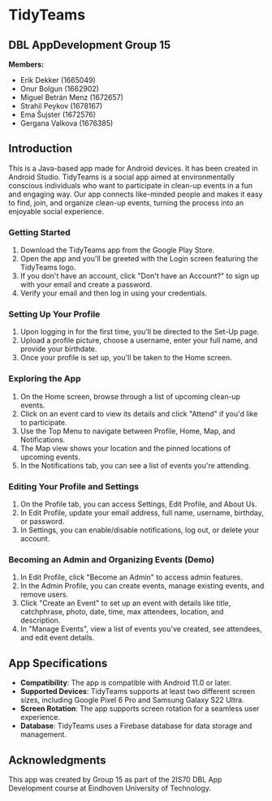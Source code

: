 # TidyTeams
## DBL AppDevelopment Group 15
__Members:__
- Erik Dekker (1665049)
- Onur Bolgun (1662902)
- Miguel Betrán Menz (1672657)
- Strahil Peykov (1678167)
- Ema Šujster (1672576)
- Gergana Valkova (1676385)

## Introduction
This is a Java-based app made for Android devices. It has been created in Android Studio. 
TidyTeams is a social app aimed at environmentally conscious individuals who want to participate in clean-up events in a fun and engaging way. Our app connects like-minded people and makes it easy to find, join, and organize clean-up events, turning the process into an enjoyable social experience.

### Getting Started
1. Download the TidyTeams app from the Google Play Store.
2. Open the app and you'll be greeted with the Login screen featuring the TidyTeams logo.
3. If you don't have an account, click "Don't have an Account?" to sign up with your email and create a password.
4. Verify your email and then log in using your credentials.

### Setting Up Your Profile
1. Upon logging in for the first time, you'll be directed to the Set-Up page.
2. Upload a profile picture, choose a username, enter your full name, and provide your birthdate.
3. Once your profile is set up, you'll be taken to the Home screen.

### Exploring the App
1. On the Home screen, browse through a list of upcoming clean-up events.
2. Click on an event card to view its details and click "Attend" if you'd like to participate.
3. Use the Top Menu to navigate between Profile, Home, Map, and Notifications.
4. The Map view shows your location and the pinned locations of upcoming events.
5. In the Notifications tab, you can see a list of events you're attending.

### Editing Your Profile and Settings
1. On the Profile tab, you can access Settings, Edit Profile, and About Us.
2. In Edit Profile, update your email address, full name, username, birthday, or password.
3. In Settings, you can enable/disable notifications, log out, or delete your account.

### Becoming an Admin and Organizing Events (Demo)
1. In Edit Profile, click "Become an Admin" to access admin features.
2. In the Admin Profile, you can create events, manage existing events, and remove users.
3. Click "Create an Event" to set up an event with details like title, catchphrase, photo, date, time, max attendees, location, and description.
4. In "Manage Events", view a list of events you've created, see attendees, and edit event details.

## App Specifications
* **Compatibility**: The app is compatible with Android 11.0 or later.
* **Supported Devices**: TidyTeams supports at least two different screen sizes, including Google Pixel 6 Pro and Samsung Galaxy S22 Ultra.
* **Screen Rotation**: The app supports screen rotation for a seamless user experience.
* **Database**: TidyTeams uses a Firebase database for data storage and management.

## Acknowledgments
This app was created by Group 15 as part of the 2IS70 DBL App Development course at Eindhoven University of Technology.
